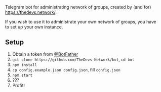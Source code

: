 Telegram bot for administrating network of groups, created by (and for) https://thedevs.network/.

If you wish to use it to administrate your own network of groups, you have to set up your own instance.

## Setup ##

1. Obtain a token from [@BotFather]
2. `git clone https://github.com/TheDevs-Network/bot`, `cd bot`
3. `npm install`
4. `cp config.example.json config.json`, fill `config.json`
5. `npm start`
6. ???
7. Profit!


[@BotFather]: t.me/BotFather
